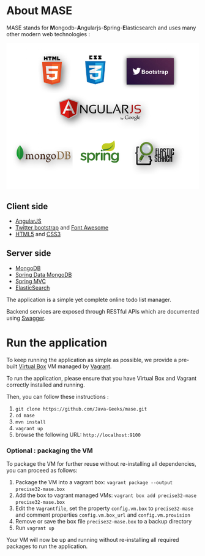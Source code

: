 # About MASE

MASE stands for <strong>M</strong>ongodb-<strong>A</strong>ngularjs-<strong>S</strong>pring-<strong>E</strong>lasticsearch and uses many other modern web technologies :

![mase](https://github.com/Java-Geeks/mase/raw/master/site/mase.png)

## Client side

* [AngularJS](http://angularjs.org/)
* [Twitter bootstrap](http://getbootstrap.com/) and [Font Awesome](http://fortawesome.github.io/Font-Awesome/)
* [HTML5](http://www.w3.org/TR/html5/) and [CSS3](http://www.w3schools.com/css/css3_intro.asp)

## Server side

* [MongoDB](https://www.mongodb.org/)
* [Spring Data MongoDB](http://projects.spring.io/spring-data-mongodb/)
* [Spring MVC](http://docs.spring.io/spring/docs/current/spring-framework-reference/html/mvc.html)
* [ElasticSearch](http://www.elasticsearch.org/)

The application is a simple yet complete online todo list manager.

Backend services are exposed through RESTful APIs which are documented using [Swagger](https://github.com/wordnik/swagger-core).

# Run the application

To keep running the application as simple as possible, we provide a pre-built [Virtual Box](https://www.virtualbox.org/) VM managed by [Vagrant](http://www.vagrantup.com/).

To run the application, please ensure that you have Virtual Box and Vagrant correctly installed and running. 

Then, you can follow these instructions :

1. `git clone https://github.com/Java-Geeks/mase.git`
2. `cd mase`
3. `mvn install`
4. `vagrant up`
5. browse the following URL: `http://localhost:9100`

### Optional : packaging the VM

To package the VM for further reuse without re-installing all dependencies, you can proceed as follows:

1. Package the VM into a vagrant box: `vagrant package --output precise32-mase.box`
2. Add the box to vagrant managed VMs: `vagrant box add precise32-mase precise32-mase.box`
3. Edit the `Vagrantfile`, set the property `config.vm.box` to `precise32-mase` and comment properties `config.vm.box_url` and `config.vm.provision`
4. Remove or save the box file `precise32-mase.box` to a backup directory
5. Run `vagrant up`

Your VM will now be up and running without re-installing all required packages to run the application.
